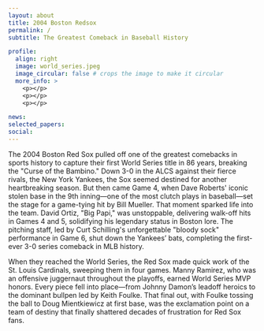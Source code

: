 ```yaml
---
layout: about
title: 2004 Boston Redsox
permalink: /
subtitle: The Greatest Comeback in Baseball History

profile:
  align: right
  image: world_series.jpeg
  image_circular: false # crops the image to make it circular
  more_info: >
    <p></p>
    <p></p>
    <p></p>

news:
selected_papers:
social: 
---
```


The 2004 Boston Red Sox pulled off one of the greatest comebacks in sports history to capture their first World Series title in 86 years, breaking the "Curse of the Bambino." Down 3-0 in the ALCS against their fierce rivals, the New York Yankees, the Sox seemed destined for another heartbreaking season. But then came Game 4, when Dave Roberts' iconic stolen base in the 9th inning—one of the most clutch plays in baseball—set the stage for a game-tying hit by Bill Mueller. That moment sparked life into the team. David Ortiz, "Big Papi," was unstoppable, delivering walk-off hits in Games 4 and 5, solidifying his legendary status in Boston lore. The pitching staff, led by Curt Schilling's unforgettable "bloody sock" performance in Game 6, shut down the Yankees’ bats, completing the first-ever 3-0 series comeback in MLB history.

When they reached the World Series, the Red Sox made quick work of the St. Louis Cardinals, sweeping them in four games. Manny Ramirez, who was an offensive juggernaut throughout the playoffs, earned World Series MVP honors. Every piece fell into place—from Johnny Damon’s leadoff heroics to the dominant bullpen led by Keith Foulke. That final out, with Foulke tossing the ball to Doug Mientkiewicz at first base, was the exclamation point on a team of destiny that finally shattered decades of frustration for Red Sox fans.
